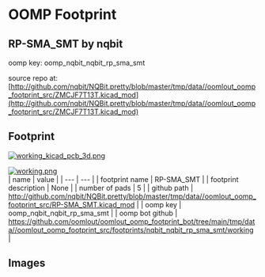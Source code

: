 # OOMP Footprint  
## RP-SMA_SMT  by nqbit  
  
oomp key: oomp_nqbit_nqbit_rp_sma_smt  
  
source repo at: [http://github.com/nqbit/NQBit.pretty/blob/master/tmp/data//oomlout_oomp_footprint_src/ZMCJF7T13T.kicad_mod](http://github.com/nqbit/NQBit.pretty/blob/master/tmp/data//oomlout_oomp_footprint_src/ZMCJF7T13T.kicad_mod)  
## Footprint  
  
[![working_kicad_pcb_3d.png](working_kicad_pcb_3d_600.png)](working_kicad_pcb_3d.png)  
  
[![working.png](working_600.png)](working.png)  
| name | value | 
| --- | --- | 
| footprint name | RP-SMA_SMT | 
| footprint description | None | 
| number of pads | 5 | 
| github path | http://github.com/nqbit/NQBit.pretty/blob/master/tmp/data//oomlout_oomp_footprint_src/RP-SMA_SMT.kicad_mod | 
| oomp key | oomp_nqbit_nqbit_rp_sma_smt | 
| oomp bot github | https://github.com/oomlout/oomlout_oomp_footprint_bot/tree/main/tmp/data//oomlout_oomp_footprint_src/footprints/nqbit_nqbit_rp_sma_smt/working | 
## Images  
